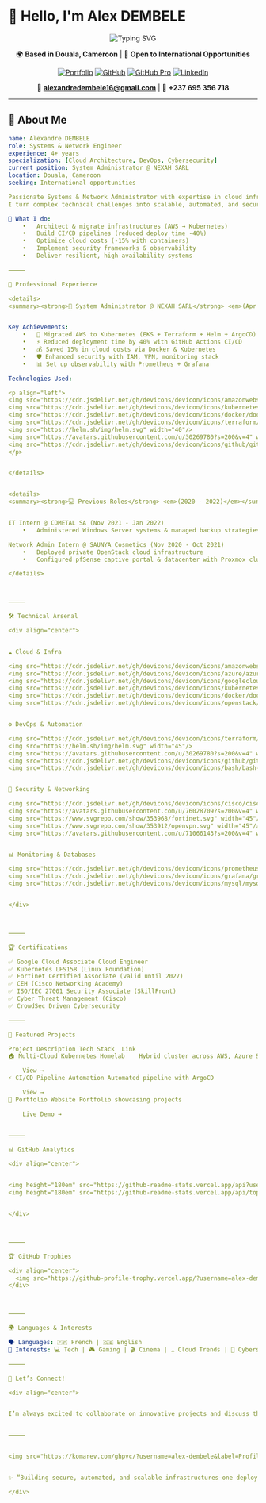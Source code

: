 # 👋 Hello, I'm Alex DEMBELE

<div align="center">

<img src="https://readme-typing-svg.herokuapp.com?font=Fira+Code&weight=600&size=24&duration=4000&pause=1000&color=00D9FF&center=true&vCenter=true&width=600&lines=Systems+%26+Network+Engineer;Cloud+%26+DevOps+Specialist;Cybersecurity+Professional" alt="Typing SVG" />

🌍 **Based in Douala, Cameroon** | 🎯 **Open to International Opportunities**

[![Portfolio](https://img.shields.io/badge/🌐_Portfolio-FF6B6B?style=for-the-badge&logo=vercel&logoColor=white)](https://alex-dembele-portofolio.vercel.app/)
[![GitHub](https://img.shields.io/badge/GitHub-171515?style=for-the-badge&logo=github&logoColor=white)](https://github.com/alex-dembele)
[![GitHub Pro](https://img.shields.io/badge/GitHub_Pro-24292e?style=for-the-badge&logo=github&logoColor=white)](https://github.com/alexNXH)
[![LinkedIn](https://img.shields.io/badge/LinkedIn-0077B5?style=for-the-badge&logo=linkedin&logoColor=white)](https://linkedin.com/in/alexandre-dembele-b80a01225)

📧 **alexandredembele16@gmail.com** | 📱 **+237 695 356 718**

</div>

---

## 🚀 About Me 

```yaml
name: Alexandre DEMBELE
role: Systems & Network Engineer
experience: 4+ years
specialization: [Cloud Architecture, DevOps, Cybersecurity]
current_position: System Administrator @ NEXAH SARL
location: Douala, Cameroon
seeking: International opportunities

Passionate Systems & Network Administrator with expertise in cloud infrastructures, DevOps, and cybersecurity.
I turn complex technical challenges into scalable, automated, and secure solutions.

🎯 What I do:
	•	Architect & migrate infrastructures (AWS → Kubernetes)
	•	Build CI/CD pipelines (reduced deploy time -40%)
	•	Optimize cloud costs (-15% with containers)
	•	Implement security frameworks & observability
	•	Deliver resilient, high-availability systems

⸻

💼 Professional Experience

<details>
<summary><strong>🏢 System Administrator @ NEXAH SARL</strong> <em>(Apr 2023 - Present)</em></summary>


Key Achievements:
	•	🔄 Migrated AWS to Kubernetes (EKS + Terraform + Helm + ArgoCD)
	•	⚡ Reduced deployment time by 40% with GitHub Actions CI/CD
	•	💰 Saved 15% in cloud costs via Docker & Kubernetes
	•	🛡️ Enhanced security with IAM, VPN, monitoring stack
	•	📊 Set up observability with Prometheus + Grafana

Technologies Used:

<p align="left">
<img src="https://cdn.jsdelivr.net/gh/devicons/devicon/icons/amazonwebservices/amazonwebservices-original.svg" width="40"/> 
<img src="https://cdn.jsdelivr.net/gh/devicons/devicon/icons/kubernetes/kubernetes-plain.svg" width="40"/> 
<img src="https://cdn.jsdelivr.net/gh/devicons/devicon/icons/docker/docker-original.svg" width="40"/> 
<img src="https://cdn.jsdelivr.net/gh/devicons/devicon/icons/terraform/terraform-original.svg" width="40"/> 
<img src="https://helm.sh/img/helm.svg" width="40"/> 
<img src="https://avatars.githubusercontent.com/u/30269780?s=200&v=4" width="40"/> 
<img src="https://cdn.jsdelivr.net/gh/devicons/devicon/icons/github/github-original.svg" width="40"/>
</p>


</details>


<details>
<summary><strong>💻 Previous Roles</strong> <em>(2020 - 2022)</em></summary>


IT Intern @ COMETAL SA (Nov 2021 - Jan 2022)
	•	Administered Windows Server systems & managed backup strategies

Network Admin Intern @ SAUNYA Cosmetics (Nov 2020 - Oct 2021)
	•	Deployed private OpenStack cloud infrastructure
	•	Configured pfSense captive portal & datacenter with Proxmox cluster

</details>



⸻

🛠️ Technical Arsenal

<div align="center">


☁️ Cloud & Infra

<img src="https://cdn.jsdelivr.net/gh/devicons/devicon/icons/amazonwebservices/amazonwebservices-original.svg" width="45"/> 
<img src="https://cdn.jsdelivr.net/gh/devicons/devicon/icons/azure/azure-original.svg" width="45"/> 
<img src="https://cdn.jsdelivr.net/gh/devicons/devicon/icons/googlecloud/googlecloud-original.svg" width="45"/> 
<img src="https://cdn.jsdelivr.net/gh/devicons/devicon/icons/kubernetes/kubernetes-plain.svg" width="45"/> 
<img src="https://cdn.jsdelivr.net/gh/devicons/devicon/icons/docker/docker-original.svg" width="45"/> 
<img src="https://cdn.jsdelivr.net/gh/devicons/devicon/icons/openstack/openstack-original.svg" width="45"/>  


⚙️ DevOps & Automation

<img src="https://cdn.jsdelivr.net/gh/devicons/devicon/icons/terraform/terraform-original.svg" width="45"/> 
<img src="https://helm.sh/img/helm.svg" width="45"/> 
<img src="https://avatars.githubusercontent.com/u/30269780?s=200&v=4" width="45"/> 
<img src="https://cdn.jsdelivr.net/gh/devicons/devicon/icons/github/github-original.svg" width="45"/> 
<img src="https://cdn.jsdelivr.net/gh/devicons/devicon/icons/bash/bash-original.svg" width="45"/>  


🔐 Security & Networking

<img src="https://cdn.jsdelivr.net/gh/devicons/devicon/icons/cisco/cisco-original.svg" width="45"/> 
<img src="https://avatars.githubusercontent.com/u/76028709?s=200&v=4" width="45"/> 
<img src="https://www.svgrepo.com/show/353968/fortinet.svg" width="45"/> 
<img src="https://www.svgrepo.com/show/353912/openvpn.svg" width="45"/> 
<img src="https://avatars.githubusercontent.com/u/71066143?s=200&v=4" width="45"/>  


📊 Monitoring & Databases

<img src="https://cdn.jsdelivr.net/gh/devicons/devicon/icons/prometheus/prometheus-original.svg" width="45"/> 
<img src="https://cdn.jsdelivr.net/gh/devicons/devicon/icons/grafana/grafana-original.svg" width="45"/> 
<img src="https://cdn.jsdelivr.net/gh/devicons/devicon/icons/mysql/mysql-original.svg" width="45"/>  


</div>



⸻

🏆 Certifications

✅ Google Cloud Associate Cloud Engineer
✅ Kubernetes LFS158 (Linux Foundation)
✅ Fortinet Certified Associate (valid until 2027)
✅ CEH (Cisco Networking Academy)
✅ ISO/IEC 27001 Security Associate (SkillFront)
✅ Cyber Threat Management (Cisco)
✅ CrowdSec Driven Cybersecurity

⸻

🚀 Featured Projects

Project	Description	Tech Stack	Link
🏠 Multi-Cloud Kubernetes Homelab	Hybrid cluster across AWS, Azure & GCP	 

 	View →
⚡ CI/CD Pipeline Automation	Automated pipeline with ArgoCD	 

 	View →
🎯 Portfolio Website	Portfolio showcasing projects	 

 	Live Demo →


⸻

📊 GitHub Analytics

<div align="center">


<img height="180em" src="https://github-readme-stats.vercel.app/api?username=alex-dembele&show_icons=true&theme=tokyonight&include_all_commits=true&count_private=true"/>
<img height="180em" src="https://github-readme-stats.vercel.app/api/top-langs/?username=alex-dembele&layout=compact&langs_count=7&theme=tokyonight"/>


</div>



⸻

🏆 GitHub Trophies

<div align="center">
  <img src="https://github-profile-trophy.vercel.app/?username=alex-dembele&theme=tokyonight&no-frame=true&column=6" alt="GitHub Trophies"/>
</div>



⸻

🌍 Languages & Interests

🗣️ Languages: 🇫🇷 French | 🇬🇧 English
🎯 Interests: 💻 Tech | 🎮 Gaming | 🎬 Cinema | ☁️ Cloud Trends | 🔐 Cybersecurity

⸻

🤝 Let’s Connect!

<div align="center">


I’m always excited to collaborate on innovative projects and discuss the latest in cloud, DevOps & cybersecurity 🚀


⸻


<img src="https://komarev.com/ghpvc/?username=alex-dembele&label=Profile%20Views&color=0e75b6&style=flat" alt="Profile Views" />


✨ “Building secure, automated, and scalable infrastructures—one deployment at a time.” ✨

</div>
```
